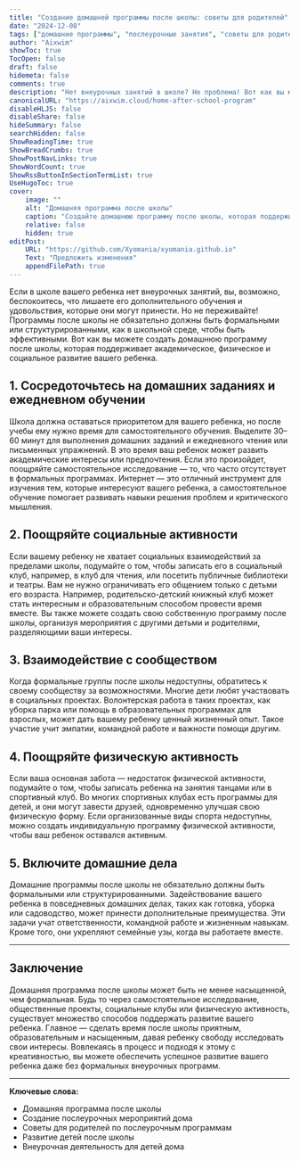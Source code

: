 ```yaml
---
title: "Создание домашней программы после школы: советы для родителей"
date: "2024-12-08"
tags: ["домашние программы", "послеурочные занятия", "советы для родителей", "развитие детей", "внеурочная деятельность"]
author: "Aixwim"
showToc: true
TocOpen: false
draft: false
hidemeta: false
comments: true
description: "Нет внеурочных занятий в школе? Не проблема! Вот как вы можете создать домашнюю программу после школы, поддерживающую академическое, физическое и социальное развитие вашего ребенка."
canonicalURL: "https://aixwim.cloud/home-after-school-program"
disableHLJS: false
disableShare: false
hideSummary: false
searchHidden: false
ShowReadingTime: true
ShowBreadCrumbs: true
ShowPostNavLinks: true
ShowWordCount: true
ShowRssButtonInSectionTermList: true
UseHugoToc: true
cover:
    image: ""
    alt: "Домашняя программа после школы"
    caption: "Создайте домашнюю программу после школы, которая поддерживает развитие вашего ребенка."
    relative: false
    hidden: true
editPost:
    URL: "https://github.com/Xyomania/xyomania.github.io"
    Text: "Предложить изменения"
    appendFilePath: true
---
```


Если в школе вашего ребенка нет внеурочных занятий, вы, возможно, беспокоитесь, что лишаете его дополнительного обучения и удовольствия, которые они могут принести. Но не переживайте! Программы после школы не обязательно должны быть формальными или структурированными, как в школьной среде, чтобы быть эффективными. Вот как вы можете создать домашнюю программу после школы, которая поддерживает академическое, физическое и социальное развитие вашего ребенка.

<!--more-->

## 1. **Сосредоточьтесь на домашних заданиях и ежедневном обучении**

Школа должна оставаться приоритетом для вашего ребенка, но после учебы ему нужно время для самостоятельного обучения. Выделите 30–60 минут для выполнения домашних заданий и ежедневного чтения или письменных упражнений. В это время ваш ребенок может развить академические интересы или предпочтения. Если это произойдет, поощряйте самостоятельное исследование — то, что часто отсутствует в формальных программах. Интернет — это отличный инструмент для изучения тем, которые интересуют вашего ребенка, а самостоятельное обучение помогает развивать навыки решения проблем и критического мышления.

## 2. **Поощряйте социальные активности**

Если вашему ребенку не хватает социальных взаимодействий за пределами школы, подумайте о том, чтобы записать его в социальный клуб, например, в клуб для чтения, или посетить публичные библиотеки и театры. Вам не нужно ограничивать его общением только с детьми его возраста. Например, родительско-детский книжный клуб может стать интересным и образовательным способом провести время вместе. Вы также можете создать свою собственную программу после школы, организуя мероприятия с другими детьми и родителями, разделяющими ваши интересы.

## 3. **Взаимодействие с сообществом**

Когда формальные группы после школы недоступны, обратитесь к своему сообществу за возможностями. Многие дети любят участвовать в социальных проектах. Волонтерская работа в таких проектах, как уборка парка или помощь в образовательных программах для взрослых, может дать вашему ребенку ценный жизненный опыт. Такое участие учит эмпатии, командной работе и важности помощи другим.

## 4. **Поощряйте физическую активность**

Если ваша основная забота — недостаток физической активности, подумайте о том, чтобы записать ребенка на занятия танцами или в спортивный клуб. Во многих спортивных клубах есть программы для детей, и они могут завести друзей, одновременно улучшая свою физическую форму. Если организованные виды спорта недоступны, можно создать индивидуальную программу физической активности, чтобы ваш ребенок оставался активным.

## 5. **Включите домашние дела**

Домашние программы после школы не обязательно должны быть формальными или структурированными. Задействование вашего ребенка в повседневных домашних делах, таких как готовка, уборка или садоводство, может принести дополнительные преимущества. Эти задачи учат ответственности, командной работе и жизненным навыкам. Кроме того, они укрепляют семейные узы, когда вы работаете вместе.

---

## Заключение

Домашняя программа после школы может быть не менее насыщенной, чем формальная. Будь то через самостоятельное исследование, общественные проекты, социальные клубы или физическую активность, существует множество способов поддержать развитие вашего ребенка. Главное — сделать время после школы приятным, образовательным и насыщенным, давая ребенку свободу исследовать свои интересы. Вовлекаясь в процесс и подходя к этому с креативностью, вы можете обеспечить успешное развитие вашего ребенка даже без формальных внеурочных программ.

---

**Ключевые слова:**
- Домашняя программа после школы
- Создание послеурочных мероприятий дома
- Советы для родителей по послеурочным программам
- Развитие детей после школы
- Внеурочная деятельность для детей дома
